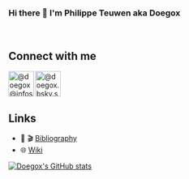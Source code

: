 ### Hi there 👋 I'm Philippe Teuwen aka Doegox

<br />

## Connect with me

[<img align="left" alt="@doegox@infosec.exchange | Mastodon" width="50px" src="https://upload.wikimedia.org/wikipedia/commons/4/48/Mastodon_Logotype_%28Simple%29.svg" />](https://infosec.exchange/@doegox)
[<img align="left" alt="@doegox.bsky.social | Bluesky" width="50px" src="https://en.wikipedia.org/wiki/Bluesky#/media/File:Bluesky_Logo.svg" />](https://bsky.app/profile/doegox.bsky.social)

<br /><br /><br />

## Links

- 📖 🎬 [Bibliography](https://github.com/doegox/bibliography)
- 🌐 [Wiki](https://wiki.yobi.be/)

[![Doegox's GitHub stats](https://github-readme-stats.vercel.app/api?username=doegox&show_icons=true&theme=calm)](https://github.com/anuraghazra/github-readme-stats)


<!--
**doegox/doegox** is a ✨ _special_ ✨ repository because its `README.md` (this file) appears on your GitHub profile.

Here are some ideas to get you started:

- 🔭 I’m currently working on ...
- 🌱 I’m currently learning ...
- 👯 I’m looking to collaborate on ...
- 🤔 I’m looking for help with ...
- 💬 Ask me about ...
- 📫 How to reach me: ...
- 😄 Pronouns: ...
- ⚡ Fun fact: ...
-->
